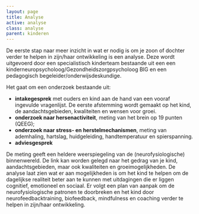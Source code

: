 ```yaml
---
layout: page
title: Analyse
active: analyse
class: analyse
parent: kinderen
---
```

De eerste stap naar meer inzicht in wat er nodig is om je zoon of dochter verder te helpen in zijn/haar ontwikkeling is een analyse. Deze wordt uitgevoerd door een specialistisch kinderteam bestaande uit een een kinderneuropsycholoog/Gezondheidszorgpsycholoog BIG en een pedagogisch begeleider/onderwijsdeskundige.

Het gaat om een onderzoek bestaande uit:

* **intakegesprek** met ouders en kind aan de hand van een vooraf ingevulde vragenlijst. De eerste afstemming wordt gemaakt op het kind, de aandachtsgebieden, kwaliteiten en wensen voor groei.
* **onderzoek naar hersenactiviteit**, meting van het brein op 19 punten (QEEG);
* **onderzoek naar stress- en herstelmechanismen**, meting van ademhaling, hartslag, huidgeleiding, handtemperatuur en spierspanning.
* **adviesgesprek**

De meting geeft een heldere weerspiegeling van de (neurofysiologische) binnenwereld. De link kan worden gelegd naar het gedrag van je kind,  aandachtsgebieden, maar ook kwaliteiten en groeimogelijkheden. De analyse laat zien wat er aan mogelijkheden is om het kind te helpen om de dagelijkse realiteit beter aan te kunnen met uitdagingen die er  liggen cognitief, emotioneel en sociaal. Er volgt een plan van aanpak om de neurofysiologische patronen te doorbreken en het kind door neurofeedbacktraining, biofeedback, mindfulness en coaching verder te helpen in zijn/haar ontwikkeling.